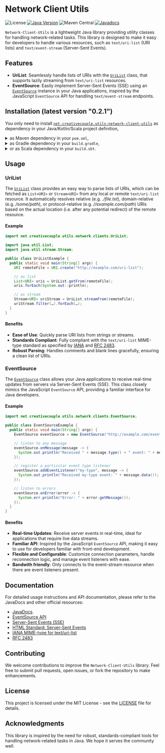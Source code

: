 # Network Client Utils

![License](https://img.shields.io/badge/license-MIT-blue.svg)
[![Java Version](https://img.shields.io/badge/Java-1.8%2B-orange)](https://www.oracle.com/java/technologies/javase/javase-jdk8-downloads.html)
![Maven Central](https://img.shields.io/maven-central/v/net.creativecouple.utils/network-client-utils)
[![Javadocs](https://javadoc.io/badge2/net.creativecouple.utils/network-client-utils/javadoc.svg)](https://javadoc.io/doc/net.creativecouple.utils/network-client-utils)

`Network-Client-Utils` is a lightweight Java library providing utility classes for handling network-related tasks.
This library is designed to make it easy for developers to handle various resources,
such as `text/uri-list` (URI lists) and `text/event-stream` (Server-Sent Events).

## Features

- **UriList**: Seamlessly handle lists of URIs with the [`UriList`](https://javadoc.io/doc/net.creativecouple.utils/network-client-utils/latest/de/creativecouple/utils/network/clients/UriList.html) class, 
that supports lazily streaming from `text/uri-list` resources.
- **EventSource**: Easily implement Server-Sent Events (SSE) using an [`EventSource`](https://javadoc.io/doc/net.creativecouple.utils/network-client-utils/latest/de/creativecouple/utils/network/clients/EventSource.html) instance in your Java applications,
inspired by the JavaScript `EventSource` API for handling `text/event-stream` endpoints.

## Installation (latest version "0.2.1")

You only need to install [`net.creativecouple.utils:network-client-utils`](https://mvnrepository.com/artifact/net.creativecouple.utils/network-client-utils/latest)
as dependency in your Java/Kotlin/Scala project definition,

<details>
<summary>as Maven dependency in your <code>pom.xml</code>,</summary>

```xml
<dependencies>
    …
    <dependency>
        <groupId>net.creativecouple.utils</groupId>
        <artifactId>network-client-utils</artifactId>
        <version>0.2.1</version>
    </dependency>
</dependencies>
```
</details>
<details>
<summary>as Gradle dependency in your <code>build.gradle</code>,</summary>

```gradle
implementation group: 'net.creativecouple.utils', name: 'network-client-utils', version: '0.2.1'
```
</details>
<details>
<summary>or as Scala dependency in your <code>build.sbt</code>.</summary>

```scala
libraryDependencies += "net.creativecouple.utils" % "network-client-utils" % "0.2.1"
```
</details>


## Usage

### UriList

The [`UriList`](https://javadoc.io/doc/net.creativecouple.utils/network-client-utils/latest/de/creativecouple/utils/network/clients/UriList.html) class provides an easy way to parse lists of URIs,
which can be fetched as `List<URI>` or `Stream<URI>` from any local or remote `text/uri-list` resource.
It automatically resolves relative (e.g. *./file.txt*), domain-relative (e.g. */some/path*), or protocol-relative (e.g. *//example.com/path*)
URIs based on the actual location (i.e. after any potential redirect) of the remote resource.

#### Example

```java
import net.creativecouple.utils.network.clients.UriList;

import java.util.List;
import java.util.stream.Stream;

public class UriListExample {
  public static void main(String[] args) {
    URI remoteFile = URI.create("http://example.com/uri-list");

    // as list
    List<URI> uris = UriList.getFrom(remoteFile);
    uris.forEach(System.out::println);

    // as stream
    Stream<URI> uriStream = UriList.streamFrom(remoteFile);
    uriStream.filter(…).forEach(…);
  }
}
```

#### Benefits

- **Ease of Use**: Quickly parse URI lists from strings or streams.
- **Standards Compliant**: Fully compliant with the `text/uri-list` MIME-type standard as specified
  by [IANA](https://www.iana.org/assignments/media-types/text/uri-list)
  and [RFC 2483](https://www.ietf.org/rfc/rfc2483.txt).
- **Robust Parsing**: Handles comments and blank lines gracefully, ensuring a clean list of URIs.

### EventSource

The [`EventSource`](https://javadoc.io/doc/net.creativecouple.utils/network-client-utils/latest/de/creativecouple/utils/network/clients/EventSource.html) class allows your Java applications to receive
real-time updates from servers via Server-Sent Events (SSE).
This class closely mimics the JavaScript `EventSource` API,
providing a familiar interface for Java developers.

#### Example

```java
import net.creativecouple.utils.network.clients.EventSource;

public class EventSourceExample {
  public static void main(String[] args) {
    EventSource eventSource = new EventSource("http://example.com/events");

    // listen to any message
    eventSource.onMessage(message -> {
      System.out.println("Received " + message.type() + " event: " + message.data());
    });

    // register a particular event type listener
    eventSource.addEventListener("my-type", message -> {
      System.out.println("Received my-type event: " + message.data());
    });

    // listen to errors
    eventSource.onError(error -> {
      System.err.println("Error: " + error.getMessage());
    });
  }
}
```

#### Benefits

- **Real-time Updates**: Receive server events in real-time,
ideal for applications that require live data streams.
- **Familiar API**: Inspired by the JavaScript `EventSource` API,
making it easy to use for developers familiar with front-end development.
- **Flexible and Configurable**: Customize connection parameters,
handle reconnection logic, and manage event listeners with ease.
- **Bandwith friendly**: Only connects to the event-stream resource
when there are event listeners present.

## Documentation

For detailed usage instructions and API documentation,
please refer to the JavaDocs and other official resources:

- [JavaDocs](https://javadoc.io/doc/net.creativecouple.utils/network-client-utils/latest/).
- [EventSource API](https://developer.mozilla.org/en-US/docs/Web/API/EventSource)
- [Server-Sent Events (SSE)](https://developer.mozilla.org/en-US/docs/Web/API/Server-sent_events)
- [HTML Standard: Server-Sent Events](https://html.spec.whatwg.org/multipage/server-sent-events.html#server-sent-events)
- [IANA MIME-type for text/uri-list](https://www.iana.org/assignments/media-types/text/uri-list)
- [RFC 2483](https://www.ietf.org/rfc/rfc2483.txt)

## Contributing

We welcome contributions to improve the `Network-Client-Utils` library.
Feel free to submit pull requests, open issues,
or fork the repository to make enhancements.

## License

This project is licensed under the MIT License -
see the [LICENSE](LICENSE) file for details.

## Acknowledgments

This library is inspired by the need for robust,
standards-compliant tools for handling network-related tasks in Java.
We hope it serves the community well.
